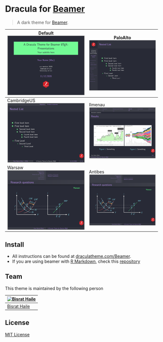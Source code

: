 # Dracula for [Beamer](https://ctan.org/pkg/beamer?lang=en)

> A dark theme for [Beamer](https://ctan.org/pkg/beamer?lang=en).



|Default ![](Screenshot_1.png)  | PaloAlto ![](Screenshot_2.png)  |
|-----------------|-----------------|
|CambridgeUS ![](Screenshot_3.png)  |Ilmenau ![](Screenshot_4.png)  |
|Warsaw ![](Screenshot_5.png)  |Antibes ![](Screenshot_5.png) 


## Install

- All instructions can be found at [draculatheme.com/Beamer](https://draculatheme.com/Beamer).
- If you are using beamer with [R Markdown](https://rmarkdown.rstudio.com/), check this [repository](https://gitlab.com/bsrthyle/dracula-dark-theme-for-r-markdown-beamer)

## Team

This theme is maintained by the following person

[![Bisrat Haile](https://github.com/bsrthyle.png?size=100)](https://github.com/bsrthyle) |
--- |
[Bisrat Haile](https://github.com/bsrthyle) |

## License

[MIT License](./LICENSE)